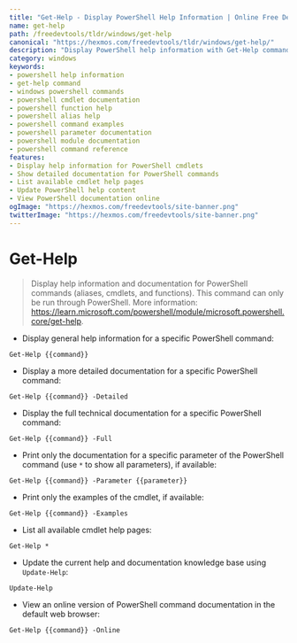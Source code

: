 ```yaml
---
title: "Get-Help - Display PowerShell Help Information | Online Free DevTools by Hexmos"
name: get-help
path: /freedevtools/tldr/windows/get-help
canonical: "https://hexmos.com/freedevtools/tldr/windows/get-help/"
description: "Display PowerShell help information with Get-Help command in Windows. Access detailed cmdlet documentation and examples. Free online tool, no registration required."
category: windows
keywords:
- powershell help information
- get-help command
- windows powershell commands
- powershell cmdlet documentation
- powershell function help
- powershell alias help
- powershell command examples
- powershell parameter documentation
- powershell module documentation
- powershell command reference
features:
- Display help information for PowerShell cmdlets
- Show detailed documentation for PowerShell commands
- List available cmdlet help pages
- Update PowerShell help content
- View PowerShell documentation online
ogImage: "https://hexmos.com/freedevtools/site-banner.png"
twitterImage: "https://hexmos.com/freedevtools/site-banner.png"
---
```


# Get-Help

> Display help information and documentation for PowerShell commands (aliases, cmdlets, and functions).
> This command can only be run through PowerShell.
> More information: <https://learn.microsoft.com/powershell/module/microsoft.powershell.core/get-help>.

- Display general help information for a specific PowerShell command:

`Get-Help {{command}}`

- Display a more detailed documentation for a specific PowerShell command:

`Get-Help {{command}} -Detailed`

- Display the full technical documentation for a specific PowerShell command:

`Get-Help {{command}} -Full`

- Print only the documentation for a specific parameter of the PowerShell command (use `*` to show all parameters), if available:

`Get-Help {{command}} -Parameter {{parameter}}`

- Print only the examples of the cmdlet, if available:

`Get-Help {{command}} -Examples`

- List all available cmdlet help pages:

`Get-Help *`

- Update the current help and documentation knowledge base using `Update-Help`:

`Update-Help`

- View an online version of PowerShell command documentation in the default web browser:

`Get-Help {{command}} -Online`
